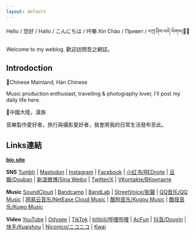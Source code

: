 ```yaml
---
layout: default
---
```

Hello / 您好 / Hallo / こんにちは / 吀嘲 Xin Chào / Привет / བཀྲ་ཤིས་བདེ་ལེགས།👋🏼

Welcome to my weblog.
歡迎訪問吾之網誌。


## Introdoction

📍Chinese Mainland, Hàn Chinese

Music production enthusiast, travelling & photography lover, I’ll post my daily life here.

📍中國大陸，漢族

音樂製作愛好者，旅行與攝影愛好者，我會將我的日常生活發布至此。

## Links連結
**[bio.site](https://bio.site/yongzs1218)**

**SNS**
[Tumblr](https://yongzs1218.tumblr.con) |
[Mastodon](https://mastodon.ktachibana.party/@yongzs1218) |
[Instagram](https://www.instagram.com/yongzs1218) |
[Facebook](https://www.facebook.com/yongzs1218) |
[小红书/REDnote](https://www.xiaohongshu.com/user/profile/63d4cc150000000026006370) |
[豆瓣/Douban](https://www.douban.com/people/YongZS1218/?_i=9475653ibAOHuR,9523077ibAOHuR) |
[新浪微博/Sina Weibo](https://weibo.com/u/7451755760) |
[Twitter/X](https://x.com/yongzs1218) |
[VKontakte/ВКонтакте](https://vk.com/yongzs1218)

**Music**
[SoundCloud](https://soundcloud.com/yongzs1218) |
[Bandcamp](https://yongzs1218.bandcamp.com/) |
[BandLab](https://www.bandlab.com/yongzs1218) |
[StreetVoice/街聲](https://streetvoice.com/YongZS1218/) |
[QQ音乐/QQ Music](https://y.qq.com/n/ryqq/singer/004TlJLl0fnqwh) |
[网易云音乐/NetEase Cloud Music](https://music.163.com/#/artist?id=50000746) |
[酷狗音乐/Kugou Music](https://www.kugou.com/singer/info/6JJVAKDE99F64E/) |
[酷我音乐/Kuwo Music](https://kuwo.cn/singer_detail/8241275)

**Video**
[YouTube](https://www.youtube.com/@yongzs1218) |
[Odysee](https://odysee.com/@yongzs1218) |
[TikTok](https://www.tiktok.com/@yongzs1218) |
[bilibili/哔哩哔哩](https://space.bilibili.com/618957997) |
[AcFun](https://www.acfun.cn/u/51064405) |
[抖音/Douyin](https://www.douyin.com/user/MS4wLjABAAAA6XGuIBDNrQ3rRy7KAczB8CFrBn2CLEFbaUPE5x4k7So) |
[快手/Kuaishou](https://www.kuaishou.com/profile/3xw8cp8hu54y85s) |
[Niconico/ニコニコ](https://www.nicovideo.jp/user/131152965) |
[Kwai](https://m.kwai.com/old/user/@yongzs1218)
